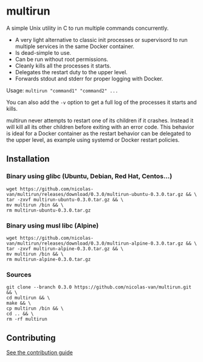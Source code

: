 
multirun
========

A simple Unix utility in C to run multiple commands concurrently.

* A very light alternative to classic init processes or supervisord to run multiple services in the same Docker container.
* Is dead-simple to use.
* Can be run without root permissions.
* Cleanly kills all the processes it starts.
* Delegates the restart duty to the upper level.
* Forwards stdout and stderr for proper logging with Docker.

Usage: `multirun "command1" "command2" ...`

You can also add the `-v` option to get a full log of the processes it starts and kills.

multirun never attempts to restart one of its children if it crashes. Instead it will kill all its other children before exiting with an error code. This behavior is ideal for a Docker container as the restart behavior can be delegated to the upper level, as example using systemd or Docker restart policies.

Installation
------------

### Binary using glibc (Ubuntu, Debian, Red Hat, Centos...)

    wget https://github.com/nicolas-van/multirun/releases/download/0.3.0/multirun-ubuntu-0.3.0.tar.gz && \
    tar -zxvf multirun-ubuntu-0.3.0.tar.gz && \
    mv multirun /bin && \
    rm multirun-ubuntu-0.3.0.tar.gz
    
### Binary using musl libc (Alpine)

    wget https://github.com/nicolas-van/multirun/releases/download/0.3.0/multirun-alpine-0.3.0.tar.gz && \
    tar -zxvf multirun-alpine-0.3.0.tar.gz && \
    mv multirun /bin && \
    rm multirun-alpine-0.3.0.tar.gz
    
### Sources

    git clone --branch 0.3.0 https://github.com/nicolas-van/multirun.git && \
    cd multirun && \
    make && \
    cp multirun /bin && \
    cd .. && \
    rm -rf multirun

## Contributing

[See the contribution guide](CONTRIBUTING.md)
